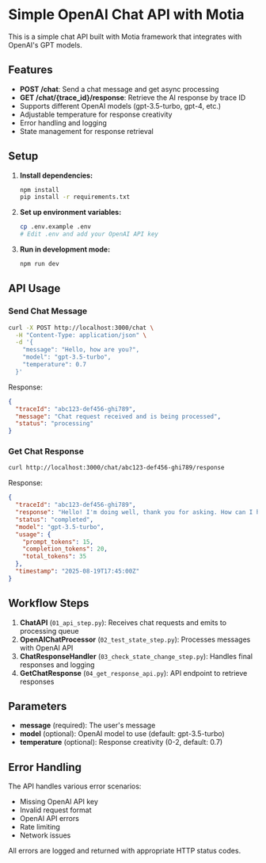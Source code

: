 # Simple OpenAI Chat API with Motia

This is a simple chat API built with Motia framework that integrates with OpenAI's GPT models.

## Features

- **POST /chat**: Send a chat message and get async processing
- **GET /chat/{trace_id}/response**: Retrieve the AI response by trace ID
- Supports different OpenAI models (gpt-3.5-turbo, gpt-4, etc.)
- Adjustable temperature for response creativity
- Error handling and logging
- State management for response retrieval

## Setup

1. **Install dependencies:**
   ```bash
   npm install
   pip install -r requirements.txt
   ```

2. **Set up environment variables:**
   ```bash
   cp .env.example .env
   # Edit .env and add your OpenAI API key
   ```

3. **Run in development mode:**
   ```bash
   npm run dev
   ```

## API Usage

### Send Chat Message

```bash
curl -X POST http://localhost:3000/chat \
  -H "Content-Type: application/json" \
  -d '{
    "message": "Hello, how are you?",
    "model": "gpt-3.5-turbo",
    "temperature": 0.7
  }'
```

Response:
```json
{
  "traceId": "abc123-def456-ghi789",
  "message": "Chat request received and is being processed",
  "status": "processing"
}
```

### Get Chat Response

```bash
curl http://localhost:3000/chat/abc123-def456-ghi789/response
```

Response:
```json
{
  "traceId": "abc123-def456-ghi789",
  "response": "Hello! I'm doing well, thank you for asking. How can I help you today?",
  "status": "completed",
  "model": "gpt-3.5-turbo",
  "usage": {
    "prompt_tokens": 15,
    "completion_tokens": 20,
    "total_tokens": 35
  },
  "timestamp": "2025-08-19T17:45:00Z"
}
```

## Workflow Steps

1. **ChatAPI** (`01_api_step.py`): Receives chat requests and emits to processing queue
2. **OpenAIChatProcessor** (`02_test_state_step.py`): Processes messages with OpenAI API
3. **ChatResponseHandler** (`03_check_state_change_step.py`): Handles final responses and logging
4. **GetChatResponse** (`04_get_response_api.py`): API endpoint to retrieve responses

## Parameters

- **message** (required): The user's message
- **model** (optional): OpenAI model to use (default: gpt-3.5-turbo)
- **temperature** (optional): Response creativity (0-2, default: 0.7)

## Error Handling

The API handles various error scenarios:
- Missing OpenAI API key
- Invalid request format
- OpenAI API errors
- Rate limiting
- Network issues

All errors are logged and returned with appropriate HTTP status codes.
